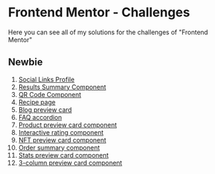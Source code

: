 <h1>Frontend Mentor - Challenges</h1>
<p>Here you can see all of my solutions for the challenges of "Frontend Mentor"</p>

<h2>Newbie</h2>
<ol>
  <li><a href="https://github.com/GabrielChiarelli/social-links-profile-frontend-mentor-newbie-01" target="_blank">Social Links Profile</a></li>
  <li><a href="https://github.com/GabrielChiarelli/results-summary-component-frontend-mentor-newbie-02" target="_blank">Results Summary Component</li>
  <li><a href="https://github.com/GabrielChiarelli/qr-code-component-frontend-mentor-newbie-03" target="_blank">QR Code Component</a></li>
  <li><a href="https://github.com/GabrielChiarelli/recipe-page-frontend-mentor-newbie-04" target="_blank">Recipe page</a></li>
  <li><a href="https://github.com/GabrielChiarelli/blog-preview-card-frontend-mentor-newbie-05" target="_blank">Blog preview card</a></li>
  <li><a href="https://github.com/GabrielChiarelli/faq-accordion-frontend-mentor-newbie-06" target="_blank">FAQ accordion</a></li>
  <li><a href="https://github.com/GabrielChiarelli/product-preview-card-component-frontend-mentor" target="_blanl">Product preview card component</a></li>
  <li><a href="https://github.com/GabrielChiarelli/interactive-rating-component-frontend-mentor-08" target="_blank">Interactive rating component</a></li>
  <li><a href="https://github.com/GabrielChiarelli/nft-preview-card-component-frontend-mentor" target="_blank">NFT preview card component</a></li>
  <li><a href="https://github.com/GabrielChiarelli/order-summary-component-frontend-mentor" target="_blank">Order summary component</a></li>
  <li><a href="https://github.com/GabrielChiarelli/stats-preview-card-component-frontend-mentor" target="_blank">Stats preview card component</a></li>
  <li><a href="https://github.com/GabrielChiarelli/3-column-preview-card-component-frontend-mentor" target="_blank">3-column preview card component</a></li>
</ol>
